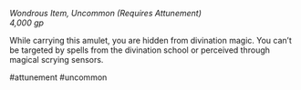 *Wondrous Item, Uncommon (Requires Attunement)*  
*4,000 gp*

While carrying this amulet, you are hidden from divination magic. You can’t be targeted by spells from the divination school or perceived through magical scrying sensors.

#attunement #uncommon
